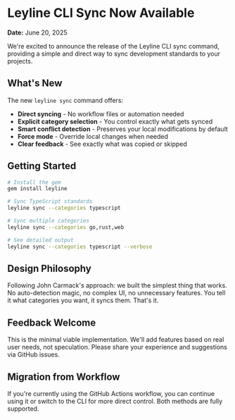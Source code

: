 # Leyline CLI Sync Now Available

**Date:** June 20, 2025

We're excited to announce the release of the Leyline CLI sync command, providing a simple and direct way to sync development standards to your projects.

## What's New

The new `leyline sync` command offers:

- **Direct syncing** - No workflow files or automation needed
- **Explicit category selection** - You control exactly what gets synced
- **Smart conflict detection** - Preserves your local modifications by default
- **Force mode** - Override local changes when needed
- **Clear feedback** - See exactly what was copied or skipped

## Getting Started

```bash
# Install the gem
gem install leyline

# Sync TypeScript standards
leyline sync --categories typescript

# Sync multiple categories
leyline sync --categories go,rust,web

# See detailed output
leyline sync --categories typescript --verbose
```

## Design Philosophy

Following John Carmack's approach: we built the simplest thing that works. No auto-detection magic, no complex UI, no unnecessary features. You tell it what categories you want, it syncs them. That's it.

## Feedback Welcome

This is the minimal viable implementation. We'll add features based on real user needs, not speculation. Please share your experience and suggestions via GitHub issues.

## Migration from Workflow

If you're currently using the GitHub Actions workflow, you can continue using it or switch to the CLI for more direct control. Both methods are fully supported.
